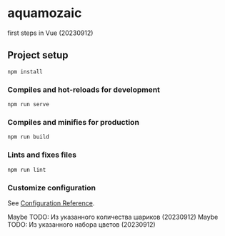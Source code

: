 # aquamozaic
first steps in Vue (20230912)
## Project setup
```
npm install
```

### Compiles and hot-reloads for development
```
npm run serve
```

### Compiles and minifies for production
```
npm run build
```

### Lints and fixes files
```
npm run lint
```

### Customize configuration
See [Configuration Reference](https://cli.vuejs.org/config/).




Maybe TODO: Из указанного количества шариков  (20230912)
Maybe TODO: Из указанного набора цветов  (20230912)